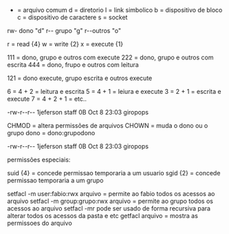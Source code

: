 - = arquivo comum
d = diretorio
l = link simbolico
b = dispositivo de bloco
c = dispositivo de caractere
s = socket

rw- dono "d"
r-- grupo "g"
r--outros "o"

r = read {4}
w = write {2}
x = execute {1}

111 = dono, grupo e outros com execute
222 = dono, grupo e outros com escrita
444 = dono, frupo e outros com leitura
	
121 = dono execute, grupo escrita e outros execute

6 = 4 + 2 = leitura e escrita
5 = 4 + 1 = leiura e execute
3 = 2 + 1 = escrita e execute
7 = 4 + 2 + 1 = etc..

-rw-r--r-- 1jeferson staff 0B Oct 8 23:03 giropops

CHMOD = altera permissões de arquivos 
CHOWN = muda o dono ou o grupo dono = dono:grupodono

-rw-r--r-- 1jeferson staff 0B Oct 8 23:03 giropops

permissões especiais:

suid {4} = concede permissao temporaria a um usuario
sgid {2} = concede permissao temporaria a um grupo

setfacl -m user:fabio:rwx arquivo = permite ao fabio todos os acessos ao arquivo
setfacl -m group:grupo:rwx arquivo = permite ao grupo todos os acessos ao arquivo
setfacl -mr pode ser usado de forma recursiva para alterar todos os acessos da pasta e etc
getfacl arquivo = mostra as permissoes do arquivo

